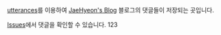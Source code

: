 [utterances](https://github.com/apps/utterances)를 이용하여 [JaeHyeon's Blog](https://jaehyeon48.github.io/) 블로그의 댓글들이 저장되는 곳입니다.

[Issues](https://github.com/jaehyeon48/blog-comments/issues)에서 댓글을 확인할 수 있습니다.
123
